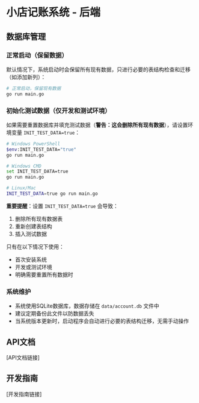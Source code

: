 # 小店记账系统 - 后端

## 数据库管理

### 正常启动（保留数据）

默认情况下，系统启动时会保留所有现有数据，只进行必要的表结构检查和迁移（如添加新列）：

```bash
# 正常启动，保留现有数据
go run main.go
```

### 初始化测试数据（仅开发和测试环境）

如果需要重置数据库并填充测试数据（**警告：这会删除所有现有数据**），请设置环境变量 `INIT_TEST_DATA=true`：

```bash
# Windows PowerShell
$env:INIT_TEST_DATA="true"
go run main.go

# Windows CMD
set INIT_TEST_DATA=true
go run main.go

# Linux/Mac
INIT_TEST_DATA=true go run main.go
```

**重要提醒**：设置 `INIT_TEST_DATA=true` 会导致：
1. 删除所有现有数据表
2. 重新创建表结构
3. 插入测试数据

只有在以下情况下使用：
- 首次安装系统
- 开发或测试环境
- 明确需要重置所有数据时

### 系统维护

- 系统使用SQLite数据库，数据存储在 `data/account.db` 文件中
- 建议定期备份此文件以防数据丢失
- 当系统版本更新时，启动程序会自动进行必要的表结构迁移，无需手动操作

## API文档

[API文档链接]

## 开发指南

[开发指南链接] 